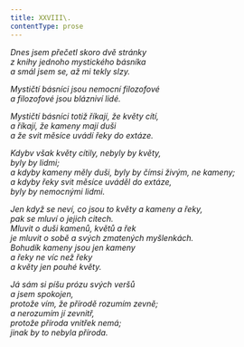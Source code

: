 ```yaml
---
title: XXVIII\.
contentType: prose
---
```


_Dnes jsem přečetl skoro dvě stránky  
z knihy jednoho mystického básníka  
a smál jsem se, až mi tekly slzy._

_Mystičtí básníci jsou nemocní filozofové  
a filozofové jsou blázniví lidé._

_Mystičtí básníci totiž říkají, že květy cítí,  
a říkají, že kameny mají duši  
a že svit měsíce uvádí řeky do extáze._

_Kdybv však květy cítily, nebyly by květy,  
byly by lidmi;  
a kdyby kameny měly duši, byly by čímsi živým, ne kameny;  
a kdyby řeky svit měsíce uváděl do extáze,  
byly by nemocnými lidmi._

_Jen když se neví, co jsou to květy a kameny a řeky,  
pak se mluví o jejich citech.  
Mluvit o duši kamenů, květů a řek  
je mluvit o sobě a svých zmatených myšlenkách.  
Bohudík kameny jsou jen kameny  
a řeky ne víc než řeky  
a květy jen pouhé květy._

_Já sám si píšu prózu svých veršů  
a jsem spokojen,  
protože vím, že přírodě rozumím zevně;  
a nerozumím jí zevnitř,  
protože příroda vnitřek nemá;  
jinak by to nebyla příroda._
